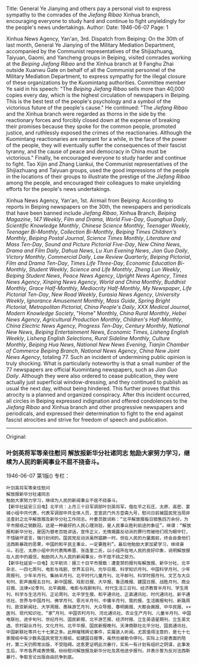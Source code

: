 Title: General Ye Jianying and others pay a personal visit to express sympathy to the comrades of the *Jiefang Ribao* Xinhua branch, encouraging everyone to study hard and continue to fight unyieldingly for the people's news undertakings.
Author:
Date: 1946-06-07
Page: 1

Xinhua News Agency, Yan'an, 3rd. Dispatch from Beiping: On the 30th of last month, General Ye Jianying of the Military Mediation Department, accompanied by the Communist representatives of the Shijiazhuang, Taiyuan, Gaomi, and Yancheng groups in Beiping, visited comrades working at the *Beiping Jiefang Ribao* and the Xinhua branch at 9 Fanghu Zhai outside Xuanwu Gate on behalf of all the Communist personnel of the Military Mediation Department, to express sympathy for the illegal closure of these organizations by the Kuomintang authorities. Committee member Ye said in his speech: "The *Beiping Jiefang Ribao* sells more than 40,000 copies every day, which is the highest circulation of newspapers in Beiping. This is the best test of the people's psychology and a symbol of the victorious future of the people's cause." He continued: "The *Jiefang Ribao* and the Xinhua branch were regarded as thorns in the side by the reactionary forces and forcibly closed down at the expense of breaking their promises because they spoke for the common people, promoted justice, and ruthlessly exposed the crimes of the reactionaries. Although the Kuomintang reactionaries are rampant for a while, in the face of the power of the people, they will eventually suffer the consequences of their fascist tyranny, and the cause of peace and democracy in China must be victorious." Finally, he encouraged everyone to study harder and continue to fight. Tao Xijin and Zhang Liankui, the Communist representatives of the Shijiazhuang and Taiyuan groups, used the good impressions of the people in the locations of their groups to illustrate the prestige of the *Jiefang Ribao* among the people, and encouraged their colleagues to make unyielding efforts for the people's news undertakings.
	
Xinhua News Agency, Yan'an, 1st. Airmail from Beiping: According to reports in Beiping newspapers on the 30th, the newspapers and periodicals that have been banned include *Jiefang Ribao*, Xinhua Branch, *Beiping Magazine*, *147 Weekly*, *Film and Drama*, *World Five-Day*, *Guanghua Daily*, *Scientific Knowledge Monthly*, *Chinese Science Monthly*, *Teenager Weekly*, *Teenager Bi-Monthly*, *Collection Bi-Monthly*, *Beiping Times Children's Monthly*, *Beiping Postal Journal*, *Science Times Monthly*, *Literature and Mass Ten-Day*, *Sound and Picture Pictorial Five-Day*, *New China News*, *Drama and Film Daily*, *Dahua News*, *Lu Xun Evening News*, *Jian Guo Daily*, *Victory Monthly*, *Commercial Daily*, *Law Review Quarterly*, *Beiping Pictorial*, *Film and Drama Ten-Day*, *Times Life Three-Day*, *Economic Education Bi-Monthly*, *Student Weekly*, *Science and Life Monthly*, *Zheng Lun Weekly*, *Beiping Student News*, *Peace News Agency*, *Upright News Agency*, *Times News Agency*, *Xinping News Agency*, *World and China Monthly*, *Buddhist Monthly*, *Grace Half-Monthly*, *Mediocrity Half-Monthly*, *My Newspaper*, *Life Pictorial Ten-Day*, *New Road Weekly*, *Eurasia News Agency*, *University Weekly*, *Ignorance Amusement Monthly*, *Mass Guide*, *Spring Bright Pictorial*, *Metropolitan Pictorial*, *China People's Daily*, *XXX Medical Journal*, *Modern Knowledge Society*, "Home" Monthly, *China Rural Monthly*, *Hebei News Agency*, *Agricultural Production Monthly*, *Children's Half-Monthly*, *China Electric News Agency*, *Progress Ten-Day*, *Century Monthly*, *National New News*, *Beiping Entertainment News*, *Economic Times*, *Lisheng English Weekly*, *Lisheng English Selections*, *Rural Sideline Monthly*, *Culture Monthly*, *Beiping Hua News*, *National New News Evening*, *Tianjin Chamber of Commerce Beiping Branch*, *National News Agency*, *China New Joint News Agency*, totaling 77. Such an incident of undermining public opinion is truly shocking. What is particularly noteworthy is that a small number of the 77 newspapers are official Kuomintang newspapers, such as *Jian Guo Daily*. Although they were also ordered to cease publication, they were actually just superficial window-dressing, and they continued to publish as usual the next day, without being hindered. This further proves that this atrocity is a planned and organized conspiracy. After this incident occurred, all circles in Beiping expressed indignation and offered condolences to the *Jiefang Ribao* and Xinhua branch and other progressive newspapers and periodicals, and expressed their determination to fight to the end against fascist atrocities and strive for freedom of speech and publication.



<hr /> 

Original: 


### 叶剑英将军等亲往慰问  解放报新华分社诸同志  勉励大家努力学习，继续为人民的新闻事业不屈不挠奋斗。

1946-06-07
第1版()
专栏：

    叶剑英将军等亲往慰问
    解放报新华分社诸同志
    勉励大家努力学习，继续为人民的新闻事业不屈不挠奋斗。
    【新华社延安三日电】北平讯：上月三十日军调部叶剑英将军，偕在平之石庄、太原、高密、宴城小组中共代表，代表军调部中共全体人员，至宣武门外方壶斋九号，慰问日前被国民党当局非法查封之北平解放报及新华分社工作同志。叶委员致词称：“北平解放报每日销售四万余份，为平市报纸之销数冠。这是一种最好的人民心理测验，是人民事业胜利前途的象征”。继谓：“解放报和新华分社，是因为替老百姓讲话，宣传正义，无情揭露反动派的罪行而被他们视为眼中钉，不惜破坏诺言，强行封闭的。国民党反动派虽然猖獗一时，但在人民的力量面前，终会自食他们法西斯暴政的恶果，中国的和平民主事业，一定要胜利”。最后他勉励大家加紧学习，继续奋斗。石庄、太原小组中共代表陶希晋、张连奎二氏，以小组所在地人民的良好印象，说明解放报在人民中的威信，勉励同人为人民的新闻事业，作不屈不挠之努力。
    【新华社延安一日电】北平航讯：据三十日平市报载：遭查禁的报刊有解放报、新华分社、北平杂志、一四七周刊、电影与戏剧、世界五日刊、光华日报、科学知识月刊、中国科学月刊、少年周报刊、少年半月刊、集纳半月刊、北平时代儿童月刊、北平邮刊、科学时报月刊、文艺与大众旬刊、影声画报五日刊、新中国报、戏影日报、大华报、鲁迅晚报、建国日报、战胜月刊、商业日报、法律×论季刊、北平画报、电影与戏剧旬刊、时代生活三日刊、经济教育半月刊、学生周刊、科学与生活月刊、正论周刊、北平学生报、和平通讯社、正直通讯社、时代通讯社、新平通讯社、世界与中国月刊、佛学月刊、恩光半月刊、中庸半月刊、我的报、生活画报旬刊、新路周刊、欧亚新闻社、大学周报、愚昧游艺月刊、大众导报、春明画报、大都会画报、中华民报、××医刊、现代知识社、“家”月刊、中国农村月刊、河北通讯社、农业生产月刊、儿童半月刊、中国电联社、进步旬刊、世纪月刊、国民新报、北平游艺报、经济时报、立生英语星期刊、立生英文选、农村副业月刊、文化月刊、北平华报、国民新报晚刊、天津商联社北平分社、国民通讯社、中国新联社等共七十七家之多。此种摧残舆论事件，实属骇人听闻。尤其值得注意的，是七十七家报纸中有少数系国民党官方报纸，如建国日报等，虽然也被勒令停刊，实际上只是表面的陪衬，第二天仍照常出版，不受阻碍。这愈更证明此次暴行，实系一有计划有组织之阴谋，此事发生后，平市各界咸表愤慨，纷纷慰问解放报及新华分社及其他进步报刊，并表示誓为反对法西斯暴行，争取言论出版自由抗争到底。
